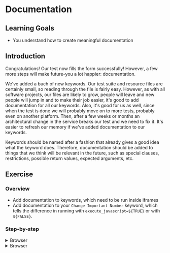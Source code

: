 # Documentation

## Learning Goals

- You understand how to create meaningful documentation

## Introduction

Congratulations! Our test now fills the form successfully! However, a few
more steps will make future-you a lot happier: documentation.

We've added a buch of new keywords. Our test suite and resource
files are certainly small, so reading through the file is fairly easy.
However, as with all software projects, our files are likely to grow,
people will leave and new people will jump in and to make their job easier,
it's good to add documentation for all our keywords. Also, it's good
for us as well, since when the test is done we will probably move on
to more tests, probably even on another platform. Then, after a few weeks
or months an architectural change in the service breaks our test and we
need to fix it. It's easier to refresh our memory if we've added
documentation to our keywords.

Keywords should be named after a fashion that already gives a good idea
what the keyword does. Therefore, documentation should be added to things
that we think will be relevant in the future, such as special clauses,
restrictions, possible return values, expected arguments, etc.

## Exercise

### Overview

- Add documentation to keywords, which need to be run inside iframes
- Add documentation to your `Change Important Number` keyword, which tells the difference in
running with `execute_javascript=${TRUE}` or with `${FALSE}`.

### Step-by-step

<details>
  <summary>Browser</summary>

**Add meaningful documentation to your keywords.**

We've only added a few keyword, but we already have some special clauses,
which we need to know when calling our keywords. For example, our
`Fill Form With Valid Data` keyword calls `Fill All Form Fields` (and all
keywords that calls) inside an iframe. However, the latter keywords
have no notion that they _must_ be called inside an iframe in order to work.
That's something we will probably forget in the future and will confuse new
teammates, se let's add that quickly to our keywords.

Following a logical order, let's add the `[Documentation]` right to the
beginning of the keyword.

- Add a notion to `Fill All Form Fields`, `Fill Form Field`, `Select Date From Future`,
and `Change Important Number` that they must be called inside an iframe to work.

There doesn't seem to be any other restrictions to our keywords. However,
we could add a note that using `Change Important Number` from the UI is _slow_,
but using the `Execute Javascript` doesn't update the UI, even though it works.

- Add a notion to the documentation of `Change Important Number` that using the
`execute_javascript` causes an issue with the UI, but not using it dramatically
slows down the test.

Now we have some pointers for our future selves if we have to get back to the
keywords. There's no point in documentating obvious things, so we can leave
rest of the keywords as they are.

One final touch we should add to our test suite is to update the test tags.
If this was a test with a real requirement linked to a requirements management
tool, we should have the ticket id as a tag already. Well, it's not, so we can
ignore that. However, we added a `wip` at the beginning of the training for our
test suite. Now our test is finished, so we can safely take that away.

For the sake of becoming used to tags, let's imagine this test is an actual
requirement. Our test suite tests a business requirement `contacts` and they
will test it with `UI`. Our test case tests a feature `ABC-123`. Also, our
test case is a core part of Bad Flask App's functionality, so it should be a
`smoke` test.

Since all our test cases in this suite will have some categories in common,
let's add that tag to all our test cases. We can do that by adding `Force Tags`
to our `Settings` table. `ABC-123` and `smoke` are specific to our test case
in particular, so we'll add those separately to our test case.

- Remove the `wip` tag from your test suite.
- Add `contacts` and `UI` as `Force Tags` to your `Settings` table.
- Add `ABC-123` and `smoke` as tags to your test case.

</details>

<details>
  <summary>Browser</summary>

**Add meaningful documentation to your keywords.**

We haven't really written complex code, but we've stilled introduced a
special case where documentation can help. For example
we could add a note that using `Change Important Number` from the UI is _slow_,
but using the `Execute Javascript` doesn't update the UI, even though it works.

- Add a notion to the documentation of `Change Important Number` that using the
`execute_javascript` causes an issue with the UI, but not using it dramatically
slows down the test.

Now we have some pointers for our future selves if we have to get back to the
keywords. There's no point in documentating obvious things, so we can leave
rest of the keywords as they are.

One final touch we should add to our test suite is to update the test tags.
If this was a test with a real requirement linked to a requirements management
tool, we should have the ticket id as a tag already. Well, it's not, so we can
ignore that. However, we added a `wip` at the beginning of the training for our
test suite. Now our test is finished, so we can safely take that away.

For the sake of becoming used to tags, let's imagine this test is an actual
requirement. Our test suite tests a business requirement `contacts` and they
will test it with `UI`. Our test case tests a feature `ABC-123`. Also, our
test case is a core part of Bad Flask App's functionality, so it should be a
`smoke` test.

Since all our test cases in this suite will have some categories in common,
let's add that tag to all our test cases. We can do that by adding `Force Tags`
to our `Settings` table. `ABC-123` and `smoke` are specific to our test case
in particular, so we'll add those separately to our test case.

- Remove the `wip` tag from your test suite.
- Add `contacts` and `UI` as `Force Tags` to your `Settings` table.
- Add `ABC-123` and `smoke` as tags to your test case.

</details>
